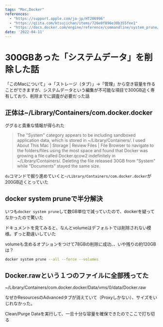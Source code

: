 ```yaml
---
tags: "Mac,Docker"
references:
  - "https://support.apple.com/ja-jp/HT206996"
  - "https://qiita.com/ktsujichan/items/726e0f896e30b355fee1"
  - "https://docs.docker.com/engine/reference/commandline/system_prune/"
date: '2022-04-11'
---
```


# 300GBあった「システムデータ」を削除した話

「このMacについて」→「ストレージ（タブ）」→「管理」から空き容量を作ることができますが、システムデータという編集が不可能な項目で300GB近く専有しており、削除までに調査が必要だった話

## 正体は~/Library/Containers/com.docker.docker

ググると貴重な情報が得られた

> The "System" category appears to be including sandboxed application data, which is stored in ~/Library/Containers/.
I used About This Mac | Storage | Review Files | File Browser to navigate to the folders/files using the most space and found that Docker was growing a file called Docker.qcow2 indefinitely in ~/Library/Containers/. Deleting the file released 30GB from "System" while "Documents" stayed the same size.

`du`コマンドで掘り進めていくと`~/Library/Containers/com.docker.docker`が200GB近くとっていた

## docker system pruneで半分解決

いつも`docker system prune`して数GB単位で減っていたので、dockerを疑ってなかったので驚いた

ドキュメントを見てみると、なんとvolumeはデフォルトでは削除されない模様。ずっと勘違いしていた

volumeも含めるオプションをつけて78GBの削除に成功、、いや残りの約120GBは？

```bash
docker system prune --all --force --volumes
```

## Docker.rawという１つのファイルに全部残ってた

~/Library/Containers/com.docker.docker/Data/vms/0/data/Docker.raw

なぜかResourcesのAdvancedタブが消えていて（Proxyしかない）、サイズをいじれなかった。

Clean/Purge Dataを実行して、一旦十分な容量を確保できたのでここで打ち切る
